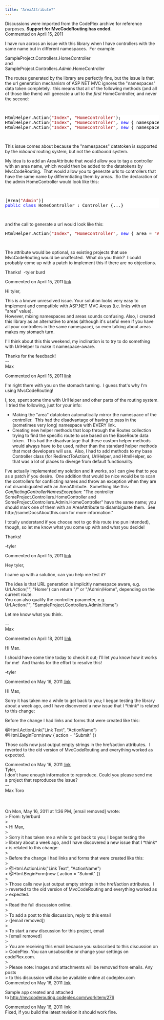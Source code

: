 ```yaml
---
title: "AreaAttribute?"
---
```

<div class="note">
   Discussions were imported from the CodePlex archive for reference purposes. <b>Support for MvcCodeRouting has ended.</b></div>
<div id="post598194" class="discussion-comment op">
   <div class="discussion-header">Commented on 
      <time datetime="2011-04-15T13:24:43.917-07:00" title="2011-04-15T13:24:43.917-07:00">April 15, 2011</time>
   </div>
   <div class="discussion-message">
<p>I have run across an issue with this library when I have controllers with the same name but in different namespaces. &nbsp;For example:</p>
<p>SampleProject.Controllers.HomeController<br>
and<br>
SampleProject.Controllers.<em>Admin</em>.HomeController</p>
<p>The routes generated by the library are perfectly fine, but the issue is that the url generation mechanism of ASP NET MVC ignores the &quot;namespaces&quot; data token completely. &nbsp;this means that all of the following methods (and all of those like them) will
 generate a url to the <em>first</em> HomeController, and never the second:</p>
<p>&nbsp;</p>
<div style="color:black; background-color:white">
<pre>HtmlHelper.Action(<span style="color:#a31515">&quot;Index&quot;</span>, <span style="color:#a31515">&quot;HomeController&quot;</span>);
HtmlHelper.Action(<span style="color:#a31515">&quot;Index&quot;</span>, <span style="color:#a31515">&quot;HomeController&quot;</span>, <span style="color:blue">new</span> { namespaces = <span style="color:blue">new</span> [] {<span style="color:#a31515">&quot;SampleProject.Controllers.Admin&quot;</span>} });
HtmlHelper.Action(<span style="color:#a31515">&quot;Index&quot;</span>, <span style="color:#a31515">&quot;HomeController&quot;</span>, <span style="color:blue">new</span> { namespaces = <span style="color:blue">new</span> [] {<span style="color:#a31515">&quot;SampleProject.Controllers&quot;</span>} });
</pre>
</div>
<p>&nbsp;</p>
<p>This issue comes about because the &quot;namespaces&quot; datatoken is supported by the <em>
inbound</em>&nbsp;routing system, but not the <em>outbound</em>&nbsp;system.</p>
<p>My idea is to add an AreaAttribute that would allow you to tag a controller with an area name, which would then be added to the datatokens by MvcCodeRouting. &nbsp;That would allow you to generate urls to controllers that have the same name by differentiating
 them by areas. &nbsp;So the declaration of the admin HomeController would look like this:</p>
<p>&nbsp;</p>
<div style="color:black; background-color:white">
<pre>[Area(<span style="color:#a31515">&quot;Admin&quot;</span>)]
<span style="color:blue">public</span> <span style="color:blue">class</span> HomeController : Controller {...}
</pre>
</div>
<p>&nbsp;</p>
<p>and the call to generate a url would look like this:</p>
<p></p>
<div style="color:black; background-color:white">
<pre>HtmlHelper.Action(<span style="color:#a31515">&quot;Index&quot;</span>, <span style="color:#a31515">&quot;HomeController&quot;</span>, <span style="color:blue">new</span> { area = <span style="color:#a31515">&quot;Admin&quot;</span> });
</pre>
</div>
<p></p>
<p>&nbsp;</p>
<p>The attribute would be optional, so existing projects that use MvcCodeRouting would be&nbsp;unaffected. &nbsp;What do you think? &nbsp;I could probably come up with a patch to implement this if there are no objections.</p>
<p>Thanks! &nbsp;-tyler burd</p>
</div>
</div>
<div id="post598214" class="discussion-comment">
   <div class="discussion-header">Commented on 
      <time datetime="2011-04-15T14:04:15.803-07:00" title="2011-04-15T14:04:15.803-07:00">April 15, 2011</time> <a href="#post598214" class="post-link">link</a></div>
   <div class="discussion-message"><p>Hi tyler,</p>
<p>This is a known unresolved issue. Your solution looks very easy to implement and compatible with ASP.NET MVC Areas (i.e. links with an "area" value).<br />However, mixing namespaces and areas sounds confusing. Also, I created this library as an alternative to areas (although it's useful even if you have all your controllers in the same namespace), so even talking about areas makes my stomach turn.</p>
<p>I'll think about this this weekend, my inclination is to try to do something with UrlHelper to make it namespace-aware.</p>
<p>Thanks for the feedback!<br />--<br />Max</p></div>
</div>
<div id="post598221" class="discussion-comment">
   <div class="discussion-header">Commented on 
      <time datetime="2011-04-15T14:18:12.273-07:00" title="2011-04-15T14:18:12.273-07:00">April 15, 2011</time> <a href="#post598221" class="post-link">link</a></div>
   <div class="discussion-message"><p>I'm right there with you on the stomach turning. &nbsp;I guess that's why I'm using MvcCodeRouting!</p>
<p>I, too, spent some time with UrlHelper and other parts of the routing system. &nbsp;I tried the following, just for your info:</p>
<ul>
<li>Making the "area" datatoken automatically mirror the namespace of the controller. &nbsp;This had the disadvantage of having to pass in the (sometimes very long) namespace with EVERY link.</li>
<li>Creating new helper methods that loop through the Routes collection trying to find the specific route to use based on the BaseRoute data token. &nbsp;This had the disadvantage that these custom helper methods would always have to be used, rather than the standard helper methods that most developers will use. &nbsp;Also, I had to add methods to my base Controller class (for RedirectToAction), UrlHelper, and HtmlHelper, so that was a lot of places to diverge from default functionality.</li>
</ul>
<p>I've actually implemented my solution and it works, so I can give that to you as a patch if you desire. &nbsp;One addition that would be nice would be to scan the controllers for conflicting names and throw an exception when they are not disambiguated with an AreaAttribute. &nbsp;Something like this:<br /><em>ConflictingControllerNamesException</em>: "The controller SomeProject.Controllers.HomeController and SomeProject.Controllers.Admin.HomeController" have the same name; you should mark one of them with an AreaAttribute to disambiguate them. &nbsp;See http://someDocsAboutthis.com for more information."</p>
<p>I totally understand if you choose not to go this route (no pun intended), though, so let me know what you come up with and what you decide!</p>
<p>Thanks!</p>
<p>-tyler</p></div>
</div>
<div id="post598327" class="discussion-comment">
   <div class="discussion-header">Commented on 
      <time datetime="2011-04-15T23:29:06.153-07:00" title="2011-04-15T23:29:06.153-07:00">April 15, 2011</time> <a href="#post598327" class="post-link">link</a></div>
   <div class="discussion-message"><p>Hey tyler,</p>
<p>I came up with a solution, can you help me test it?</p>
<p>The idea is that URL generation is implicitly namespace aware, e.g.&nbsp;<br />Url.Action("", "Home") can return "/" or "/Admin/Home", depending on the current route. <br />You can also qualify the controller parameter, e.g.&nbsp;<br />Url.Action("", "SampleProject.Controllers.Admin.Home")</p>
<p>Let me know what you think.</p>
<p>--<br />Max</p></div>
</div>
<div id="post599358" class="discussion-comment">
   <div class="discussion-header">Commented on 
      <time datetime="2011-04-18T13:49:19.313-07:00" title="2011-04-18T13:49:19.313-07:00">April 18, 2011</time> <a href="#post599358" class="post-link">link</a></div>
   <div class="discussion-message"><p>Hi Max.</p>
<p>I should have some time today to check it out; I'll let you know how it works for me! &nbsp;And thanks for the effort to resolve this!</p>
<p>-tyler</p></div>
</div>
<div id="post613456" class="discussion-comment">
   <div class="discussion-header">Commented on 
      <time datetime="2011-05-16T10:36:23.757-07:00" title="2011-05-16T10:36:23.757-07:00">May 16, 2011</time> <a href="#post613456" class="post-link">link</a></div>
   <div class="discussion-message"><p>Hi Max,</p>
<p>Sorry it has taken me a while to get back to you; I began testing the library about a week ago, and I have discovered a new issue that I *think* is related to this change:</p>
<p>Before the change I had links and forms that were created like this:</p>
<p>@Html.ActionLink("Link Text", "ActionName")<br />@Html.BeginForm(new { action = "Submit" })&nbsp;</p>
<p>Those calls now just output empty strings in the href/action attributes. &nbsp;I reverted to the old version of MvcCodeRouting and everything worked as expected.</p></div>
</div>
<div id="post613489" class="discussion-comment">
   <div class="discussion-header">Commented on 
      <time datetime="2011-05-16T11:38:59.93-07:00" title="2011-05-16T11:38:59.93-07:00">May 16, 2011</time> <a href="#post613489" class="post-link">link</a></div>
   <div class="discussion-message">Tyler,<br>
I don't have enough information to reproduce. Could you please send me<br>
a project that reproduces the issue?<br>
--<br>
Max Toro<br>
<br>
<br>
<br>
On Mon, May 16, 2011 at 1:36 PM, [email removed] wrote:<br>
&gt; From: tylerburd<br>
&gt;<br>
&gt; Hi Max,<br>
&gt;<br>
&gt; Sorry it has taken me a while to get back to you; I began testing the<br>
&gt; library about a week ago, and I have discovered a new issue that I *think*<br>
&gt; is related to this change:<br>
&gt;<br>
&gt; Before the change I had links and forms that were created like this:<br>
&gt;<br>
&gt; @Html.ActionLink(&quot;Link Text&quot;, &quot;ActionName&quot;)<br>
&gt; @Html.BeginForm(new { action = &quot;Submit&quot; })<br>
&gt;<br>
&gt; Those calls now just output empty strings in the href/action attributes. &nbsp;I<br>
&gt; reverted to the old version of MvcCodeRouting and everything worked as<br>
&gt; expected.<br>
&gt;<br>
&gt; Read the full discussion online.<br>
&gt;<br>
&gt; To add a post to this discussion, reply to this email<br>
&gt; ([email removed])<br>
&gt;<br>
&gt; To start a new discussion for this project, email<br>
&gt; [email removed]<br>
&gt;<br>
&gt; You are receiving this email because you subscribed to this discussion on<br>
&gt; CodePlex. You can unsubscribe or change your settings on codePlex.com.<br>
&gt;<br>
&gt; Please note: Images and attachments will be removed from emails. Any posts<br>
&gt; to this discussion will also be available online at codeplex.com</div>
</div>
<div id="post613521" class="discussion-comment">
   <div class="discussion-header">Commented on 
      <time datetime="2011-05-16T12:40:06.177-07:00" title="2011-05-16T12:40:06.177-07:00">May 16, 2011</time> <a href="#post613521" class="post-link">link</a></div>
   <div class="discussion-message"><p>Sample app created and attached to&nbsp;<a href="../issues/276.html">http://mvccoderouting.codeplex.com/workitem/276</a></p></div>
</div>
<div id="post613618" class="discussion-comment">
   <div class="discussion-header">Commented on 
      <time datetime="2011-05-16T15:54:39.833-07:00" title="2011-05-16T15:54:39.833-07:00">May 16, 2011</time> <a href="#post613618" class="post-link">link</a></div>
   <div class="discussion-message">Fixed, if you build the latest revision it should work fine.</div>
</div>